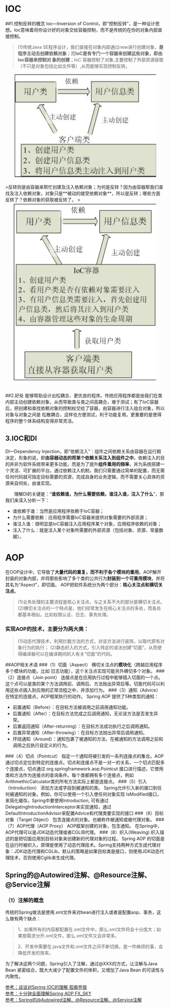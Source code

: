 
# IOC

##1.控制反转的概念
Ioc—Inversion of Control，即“控制反转”，是一种设计思想。Ioc意味着将你设计好的对象交给容器控制，而不是传统的在你的对象内部直接控制。
>(1)传统Java SE程序设计，我们直接在对象内部通过new进行创建对象，**是程序主动去创建依赖对象**；而**IoC是有专门一个容器来创建这些对象，即由Ioc容器来控制对 象的创建**；IoC 容器控制了对象,主要控制了外部资源获取（不只是对象包括比如文件等）,从而能够实现控制反转。
<div align="center"><img src="1.png" width =450/></div><br>
>反转则是由容器来帮忙创建及注入依赖对象；为何是反转？因为由容器帮我们查找及注入依赖对象，对象只是**被动的接受依赖对象**，所以是反转；哪些方面反转了？依赖对象的获取被反转了。
><div align="center"><img src="2.png" width =450/></div><br>

##2.好处
能够帮助设计出松耦合、更优良的程序。传统应用程序都是由我们在类内部主动创建依赖对象，从而导致类与类之间高耦合，难于测试；有了IoC容器后，把创建和查找依赖对象的控制权交给了容器，由容器进行注入组合对象，所以对象与对象之间是 松散耦合，这样也方便测试，利于功能复用，更重要的是使得程序的整个体系结构变得非常灵活。
## 3.IOC和DI
DI—Dependency Injection，即“依赖注入”：组件之间依赖关系由容器在运行期决定，形象的说，即**由容器动态的将某个依赖关系注入到组件之中**。依赖注入的目的并非为软件系统带来更多功能，而是为了提升**组件重用的频率**，并为系统搭建一个灵活、可扩展的平台。通过依赖注入机制，我们只需要通过简单的配置，而无需任何代码就可指定目标需要的资源，完成自身的业务逻辑，而不需要关心具体的资源来自何处，由谁实现。

　　理解DI的关键是：“**谁依赖谁，为什么需要依赖，谁注入谁，注入了什么**”，那我们来深入分析一下：

- 谁依赖于谁：当然是应用程序依赖于IoC容器；
- 为什么需要依赖：应用程序需要IoC容器来提供对象需要的外部资源；
- 谁注入谁：很明显是IoC容器注入应用程序某个对象，应用程序依赖的对象；
- 注入了什么：就是注入某个对象所需要的外部资源（包括对象、资源、常量数据）。

# AOP
在OOP设计中，它导致了**大量代码的重复，而不利于各个模块的重用**。AOP解开封装的对象内部，并将那些影响了多个类的公共行为**封装到一个可重用模块**，并将其名为“Aspect”，即切面。
AOP把软件系统分为两个部分：**核心关注点和横切关注点**。
>(1)业务处理的主要流程是核心关注点，与之关系不大的部分是横切关注点。
>(2)横切关注点的一个特点是，他们经常发生在核心关注点的多处，而各处都基本相似。比如权限认证、日志、事务处理。

### 实现AOP的技术，主要分为两大类：
> (1)动态代理技术，利用拦截方法的方式，对该方法进行装饰，以取代原有对象行为的执行；
> (2)静态织入的方式，引入特定的语法创建“切面”，从而使得编译器可以在编译期间织入有关“切面”的代码。

##AOP相关术语
###（1）切面（Aspect）
横切关注点的**模块化**（跨越应用程序多个模块的功能，比如 日志功能），这个关注点实现可能另外横切多个对象。
###（2）连接点（Join point）
连接点是在应用执行过程中能够插入切面的一个点。这个点可以是类的某个方法调用前、调用后、方法抛出异常后等。切面代码可以利用这些点插入到应用的正常流程之中，并添加行为。
###（3）通知（Advice）
在特定的连接点，AOP框架执行的动作。
Spring AOP 提供了5种类型的通知：

- 前置通知（Before）：在目标方法被调用之前调用通知功能。
- 后置通知（After）：在目标方法完成之后调用通知，无论该方法是否发生异常。
- 后置返回通知（After-returning）：在目标方法成功执行之后调用通知。
- 后置异常通知（After-throwing）：在目标方法抛出异常后调用通知。
- 环绕通知（Around）：通知包裹了被通知的方法，在被通知的方法调用之前和调用之后执行自定义的行为。

###（4）切点（Pointcut）
指定一个通知将被引发的一系列连接点的集合。AOP 通过切点定位到特定的连接点。切点和连接点不是一对一的关系，一个切点匹配多个连接点，切点通过 org.springframework.aop.Pointcut 接口进行描述，它使用类和方法作为连接点的查询条件。每个类都拥有多个连接点，例如 ArithmethicCalculator类的所有方法实际上都是连接点。
###（5）引入（Introduction）
添加方法或字段到被通知的类。 Spring允许引入新的接口到任何被通知的对象。例如，你可以使用一个引入使任何对象实现 IsModified接口，来简化缓存。Spring中要使用Introduction, 可有通过DelegatingIntroductionInterceptor来实现通知，通过DefaultIntroductionAdvisor来配置Advice和代理类要实现的接口
###（6）目标对象（Target Object）
包含连接点的对象。也被称作被通知或被代理对象。
###（7）AOP代理（AOP Proxy）
AOP框架创建的对象，包含通知。 在Spring中，AOP代理可以是JDK动态代理或者CGLIB代理。
###（8）织入(Weaving)
织入描述的是把切面应用到目标对象来创建新的代理对象的过程。 Spring AOP 的切面是在运行时被织入，原理是使用了动态代理技术。Spring支持两种方式生成代理对象：JDK动态代理和CGLib，默认的策略是如果目标类是接口，则使用JDK动态代理技术，否则使用Cglib来生成代理。
## Spring的@Autowired注解、@Resource注解、@Service注解
### （1）注解的概念
传统的Spring做法是使用.xml文件来对bean进行注入或者是配置aop、事务，这么做有两个缺点：

>1、如果所有的内容都配置在.xml文件中，那么.xml文件将会十分庞大；如果按需求分开.xml文件，那么.xml文件又会非常多。

>2、开发中需要在.java文件和.xml文件之间不断切换，是一件麻烦的事，会降低开发的效率。

为了解决这两个问题，Spring引入了注解，通过@XXX的方式，让注解与Java Bean 紧密结合，既大大减少了配置文件的体积，又增加了Java Bean 的可读性与内聚性。

[参考：谈谈对Spring IOC的理解 孤傲苍狼](https://www.cnblogs.com/xdp-gacl/p/4249939.html)</br>
[参考：十分钟全面理解Spring AOP FX_SKY](https://www.jianshu.com/p/007bd6e1ba1b)</br>
[参考：Spring的@Autowired注解、@Resource注解、@Service注解](https://github.com/nnngu/LearningNotes/blob/master/Spring/04%20Spring%E7%9A%84%40Autowired%E6%B3%A8%E8%A7%A3%E3%80%81%40Resource%E6%B3%A8%E8%A7%A3%E3%80%81%40Service%E6%B3%A8%E8%A7%A3.md)</br>

